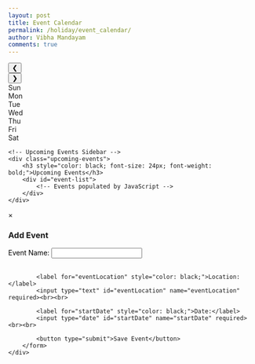 ```yaml
---
layout: post
title: Event Calendar
permalink: /holiday/event_calendar/
author: Vibha Mandayam
comments: true
---
```


<!-- 
AP COMPUTER SCIENCE PRINCIPLES - CREATE PERFORMANCE TASK
Event Calendar Application

Program Requirements Demonstrated:
1. INPUT: User input through form submission and calendar interactions
2. LIST: events array manages collection of event data
3. PROCEDURES: renderCalendar, deleteEvent, renderSidebar with parameters
4. ALGORITHMS: Sequencing, selection, iteration in renderCalendar
5. OUTPUT: Visual display of calendar and events

All code written by student with debugging assistance from ChatGPT for timezone handling.
-->


<div class="main-content">
    <!-- Calendar Display Section -->
    <div class="calendar-container">
        <div class="calendar-header">
            <button id="prev-month">&#10094;</button>
            <div class="month-year" id="month-year"></div>
            <button id="next-month">&#10095;</button>
        </div>
        <div class="calendar-grid">
            <!-- Day headers -->
            <div class="day-name">Sun</div>
            <div class="day-name">Mon</div>
            <div class="day-name">Tue</div>
            <div class="day-name">Wed</div>
            <div class="day-name">Thu</div>
            <div class="day-name">Fri</div>
            <div class="day-name">Sat</div>
        </div>
        <!-- Calendar days populated by JavaScript -->
        <div class="calendar-days" id="calendar-days"></div>
    </div>

    <!-- Upcoming Events Sidebar -->
    <div class="upcoming-events">
        <h3 style="color: black; font-size: 24px; font-weight: bold;">Upcoming Events</h3>
        <div id="event-list">
            <!-- Events populated by JavaScript -->
        </div>
    </div>
</div>

<!-- Event Creation Modal -->
<div id="eventModal" class="modal">
    <div class="modal-content">
        <span class="close" onclick="closeModal()">&times;</span>
        <h3>Add Event</h3>
        <!-- USER INPUT FORM -->
        <form id="eventForm">
            <label for="eventName" style="color: black;">Event Name:</label>
            <input type="text" id="eventName" name="eventName" required><br><br>
            
            <label for="eventLocation" style="color: black;">Location:</label>
            <input type="text" id="eventLocation" name="eventLocation" required><br><br>
            
            <label for="startDate" style="color: black;">Date:</label>
            <input type="date" id="startDate" name="startDate" required><br><br>
            
            <button type="submit">Save Event</button>
        </form>
    </div>
</div>

<script type="module">
/* 
 * MAIN PROGRAM CODE
 * Implements interactive event calendar with:
 * - Month navigation
 * - Event creation/deletion
 * - Visual calendar display
 */

// Import API configuration (assuming config.js exists)
import { pythonURI, fetchOptions } from '{{ site.baseurl }}/assets/js/api/config.js';

// GLOBAL VARIABLES
let events = [];  // LIST: Stores all event objects
let currentMonth = new Date().getMonth(); // Tracks current displayed month

// EVENT LISTENER: Form submission for new events
document.getElementById("eventForm").addEventListener("submit", async function(event) {
    event.preventDefault();
    
    // ALGORITHM: Process form data (sequencing)
    const postData = {
        name: document.getElementById("eventName").value,
        location: document.getElementById("eventLocation").value,
        date: document.getElementById("startDate").value, // No timezone adjustment
    };
    
    // Send to server
    const response = await fetch(`${pythonURI}/api/event`, {
        ...fetchOptions,
        method: 'POST',
        headers: { 'Content-Type': 'application/json' },
        body: JSON.stringify(postData)
    });
    
    // Error handling
    if (!response.ok) {
        const errorMessage = await response.text();
        throw new Error(`Failed to add event: ${response.statusText} - ${errorMessage}`);
    }
    
    // Update UI with new event
    const createdEvent = await response.json();
    if (createdEvent.id) {
        events.push(createdEvent); 
        renderSidebar(events);  // OUTPUT: Update event list
        renderCalendar(events); // OUTPUT: Update calendar
        closeModal();
    }
});

// INITIALIZATION: Load when DOM is ready
document.addEventListener('DOMContentLoaded', function() {
    // Load user data
    getUserId(pythonURI)
        .then(userId => {
            if (userId) {
                getUserEvents(userId)
                    .then(fetchedEvents => {
                        events = fetchedEvents;
                        renderCalendar(events);
                        renderSidebar(events);
                    });
            }
        });
    
    // INPUT: Month navigation event listeners
    document.getElementById('prev-month').addEventListener('click', () => changeMonth(-1));
    document.getElementById('next-month').addEventListener('click', () => changeMonth(1));
});

/* 
 * PROCEDURE: deleteEvent(eventId, eventElement)
 * Purpose: Deletes an event from server and UI
 * Parameters:
 *   - eventId: string - ID of event to delete
 *   - eventElement: DOM element - The event card to remove
 */
async function deleteEvent(eventId, eventElement) {
    try {
        // Confirm deletion
        const confirmDelete = confirm("Are you sure you want to delete this event?");
        if (!confirmDelete) return;
        
        // Send delete request
        const response = await fetch(`${pythonURI}/api/event/${eventId}`, {
            ...fetchOptions,
            method: 'DELETE'
        });
        
        if (!response.ok) throw new Error(`Delete failed`);
        
        // ALGORITHM: Update data and UI
        events = events.filter(event => event.id !== eventId); // Remove from list
        
        if (eventElement) eventElement.remove(); // Remove from DOM
        
        renderCalendar(events); // Update calendar
    } catch (error) {
        alert(`Error deleting event: ${error.message}`);
    }
}

/* 
 * PROCEDURE: renderCalendar(events)
 * Purpose: Renders calendar grid with events
 * Contains:
 *   - Sequencing: Steps to build calendar
 *   - Selection: Highlighting current day
 *   - Iteration: Looping through days
 */
function renderCalendar(events) {
    const monthNames = ["January", "February", "March", "April", "May", "June", 
                       "July", "August", "September", "October", "November", "December"];
    const currentDate = new Date();
    const monthYear = document.getElementById("month-year");
    const calendarDays = document.getElementById("calendar-days");
    
    // OUTPUT: Display current month/year
    monthYear.textContent = `${monthNames[currentMonth]} ${currentDate.getFullYear()}`;
    
    // Calculate calendar dates
    const firstDay = new Date(currentDate.getFullYear(), currentMonth, 1);
    const lastDate = new Date(currentDate.getFullYear(), currentMonth + 1, 0);
    const totalDays = lastDate.getDate();
    
    // Clear existing days
    calendarDays.innerHTML = "";
    
    // Add empty cells for days before first day of month
    for (let i = 0; i < firstDay.getDay(); i++) {
        calendarDays.appendChild(document.createElement("div").classList.add("day"));
    }
    
    // Create day cells
    for (let day = 1; day <= totalDays; day++) {
        const dayCell = document.createElement("div");
        dayCell.classList.add("day");
        
        // SELECTION: Highlight current day
        if (day === currentDate.getDate() && currentMonth === new Date().getMonth()) {
            dayCell.classList.add("current-day");
        }
        
        // Check for events on this day
        const eventDateString = `${currentDate.getFullYear()}-${String(currentMonth + 1).padStart(2, '0')}-${String(day).padStart(2, '0')}`;
        if (events.some(event => event.date === eventDateString)) {
            const dot = document.createElement("span");
            dot.classList.add("event-dot");
            dayCell.appendChild(dot);
        }
        
        dayCell.textContent = day;
        // INPUT: Make days clickable
        dayCell.addEventListener("click", () => openModal(day));
        calendarDays.appendChild(dayCell);
    }
}

/* 
 * PROCEDURE: renderSidebar(events)
 * Purpose: Displays list of upcoming events
 */
function renderSidebar(events) {
    const upcomingEventsContainer = document.getElementById("event-list");
    upcomingEventsContainer.innerHTML = "";
    
    // Sort events by date
    const sortedEvents = [...events].sort((a, b) => new Date(a.date) - new Date(b.date));
    
    // Create event cards
    sortedEvents.forEach(event => {
        const eventItem = document.createElement("div");
        eventItem.classList.add("event-item");
        
        // Event name
        const eventName = document.createElement("div");
        eventName.classList.add("event-name");
        eventName.textContent = event.name;
        
        // Event location
        const eventLocation = document.createElement("div");
        eventLocation.classList.add("event-location");
        eventLocation.textContent = event.location;
        
        // Event date (no timezone correction)
        const eventDate = document.createElement("div");
        eventDate.classList.add("event-date");
        eventDate.textContent = new Date(event.date).toLocaleDateString();
        
        // Delete button
        const deleteButton = document.createElement("button");
        deleteButton.textContent = "Delete";
        deleteButton.addEventListener("click", () => {
            deleteEvent(event.id, eventItem);
        });
        
        // OUTPUT: Add all elements to card
        eventItem.append(eventName, eventLocation, eventDate, deleteButton);
        upcomingEventsContainer.appendChild(eventItem);
    });
}

// HELPER FUNCTIONS //
function openModal(date) {
    document.getElementById("eventModal").style.display = "block";
    const currentYear = new Date().getFullYear();
    document.getElementById("startDate").value = `${currentYear}-${String(currentMonth + 1).padStart(2, '0')}-${String(date).padStart(2, '0')}`;
}

function closeModal() {
    document.getElementById("eventModal").style.display = "none";
    document.getElementById("eventForm").reset();
}

function changeMonth(direction) {
    currentMonth += direction;
    if (currentMonth < 0) currentMonth = 11;
    if (currentMonth > 11) currentMonth = 0;
    renderCalendar(events);
}

// Close modal when clicking outside
window.addEventListener("click", function(event) {
    const modal = document.getElementById("eventModal");
    if (event.target === modal) {
        closeModal();
    }
});

// API HELPER FUNCTIONS //
function getUserId(baseurl) {
    return fetch(baseurl + '/api/id', fetchOptions)
        .then(response => {
            if (!response.ok) return null;
            return response.json();
        })
        .then(data => data?.id || null);
}

function getUserEvents(userId) {
    return fetch(`${pythonURI}/api/events/user/${userId}`, fetchOptions)
        .then(response => {
            if (!response.ok) return [];
            return response.json();
        });
}
</script>